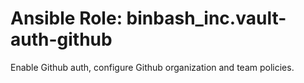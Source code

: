 # Ansible Role: binbash_inc.vault-auth-github

Enable Github auth, configure Github organization and team policies.
